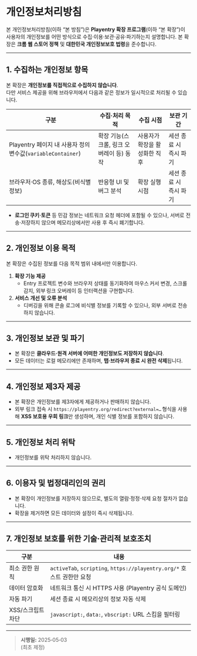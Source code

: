 # 개인정보처리방침  
본 개인정보처리방침(이하 “본 방침”)은 **Playentry 확장 프로그램**(이하 “본 확장”)이 사용자의 개인정보를 어떤 방식으로 수집·이용·보관·공유·파기하는지 설명합니다. 본 확장은 **크롬 웹 스토어 정책** 및 **대한민국 개인정보보호 법령**을 준수합니다.

---

## 1. 수집하는 개인정보 항목
본 확장은 **개인정보를 직접적으로 수집하지 않습니다**.  
다만 서비스 제공을 위해 브라우저에서 다음과 같은 정보가 일시적으로 처리될 수 있습니다.

| 구분 | 수집·처리 목적 | 수집 시점 | 보관 기간 |
|------|----------------|-----------|-----------|
| Playentry 페이지 내 사용자 정의 변수값(`variableContainer`) | 확장 기능(스크롤, 링크 오버레이 등) 동작 | 사용자가 확장을 활성화한 직후 | 세션 종료 시 즉시 파기 |
| 브라우저·OS 종류, 해상도(비식별 정보) | 반응형 UI 및 버그 분석 | 확장 실행 시점 | 세션 종료 시 즉시 파기 |

- **로그인 쿠키·토큰** 등 민감 정보는 네트워크 요청 헤더에 포함될 수 있으나, 서버로 전송·저장하지 않으며 메모리상에서만 사용 후 즉시 폐기합니다.

---

## 2. 개인정보 이용 목적
본 확장은 수집된 정보를 다음 목적 범위 내에서만 이용합니다.

1. **확장 기능 제공**  
   - Entry 프로젝트 변수와 브라우저 상태를 동기화하여 마우스 커서 변경, 스크롤 감지, 외부 링크 오버레이 등 인터랙션을 구현합니다.
2. **서비스 개선 및 오류 분석**  
   - 디버깅을 위해 콘솔 로그에 비식별 정보를 기록할 수 있으나, 외부 서버로 전송하지 않습니다.

---

## 3. 개인정보 보관 및 파기
- 본 확장은 **클라우드·원격 서버에 어떠한 개인정보도 저장하지 않습니다**.  
- 모든 데이터는 로컬 메모리에만 존재하며, **탭·브라우저 종료 시 완전 삭제**됩니다.

---

## 4. 개인정보 제3자 제공
- 본 확장은 개인정보를 제3자에게 제공하거나 판매하지 않습니다.  
- 외부 링크 접속 시 `https://playentry.org/redirect?external=…` 형식을 사용해 **XSS 보호용 우회 링크**만 생성하며, 개인 식별 정보를 포함하지 않습니다.

---

## 5. 개인정보 처리 위탁
- 개인정보를 위탁 처리하지 않습니다.

---

## 6. 이용자 및 법정대리인의 권리
- 본 확장이 개인정보를 저장하지 않으므로, 별도의 열람·정정·삭제 요청 절차가 없습니다.  
- 확장을 제거하면 모든 데이터와 설정이 즉시 삭제됩니다.

---

## 7. 개인정보 보호를 위한 기술·관리적 보호조치
| 구분 | 내용 |
|------|------|
| 최소 권한 원칙 | `activeTab`, `scripting`, `https://playentry.org/*` 호스트 권한만 요청 |
| 데이터 암호화 | 네트워크 통신 시 HTTPS 사용 (Playentry 공식 도메인) |
| 자동 파기 | 세션 종료 시 메모리상의 정보 자동 삭제 |
| XSS/스크립트 차단 | `javascript:`, `data:`, `vbscript:` URL 스킴을 필터링 |

---


> **시행일:** 2025‑05‑03  
> (최초 제정)
